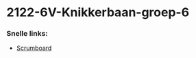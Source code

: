 # 2122-6V-Knikkerbaan-groep-6

### Snelle links:
- [Scrumboard](https://github.com/emmaus-6v/2122-6V-Knikkerbaan-groep-1/projects/1)
